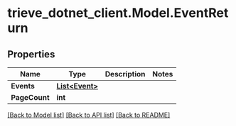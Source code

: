 # trieve_dotnet_client.Model.EventReturn

## Properties

Name | Type | Description | Notes
------------ | ------------- | ------------- | -------------
**Events** | [**List&lt;Event&gt;**](Event.md) |  | 
**PageCount** | **int** |  | 

[[Back to Model list]](../README.md#documentation-for-models) [[Back to API list]](../README.md#documentation-for-api-endpoints) [[Back to README]](../README.md)

